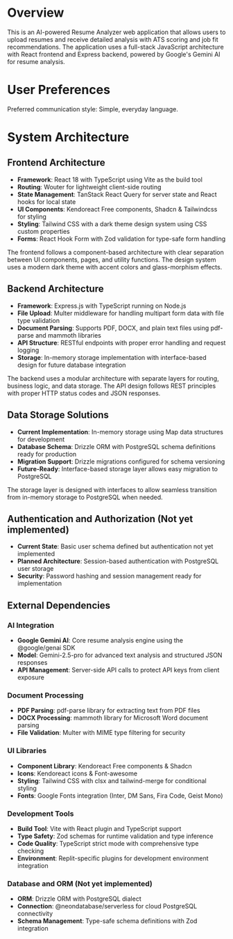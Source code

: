 # Overview

This is an AI-powered Resume Analyzer web application that allows users to upload resumes and receive detailed analysis with ATS scoring and job fit recommendations. The application uses a full-stack JavaScript architecture with React frontend and Express backend, powered by Google's Gemini AI for resume analysis.

# User Preferences

Preferred communication style: Simple, everyday language.

# System Architecture

## Frontend Architecture

- **Framework**: React 18 with TypeScript using Vite as the build tool
- **Routing**: Wouter for lightweight client-side routing
- **State Management**: TanStack React Query for server state and React hooks for local state
- **UI Components**: Kendoreact Free components, Shadcn & Tailwindcss for styling
- **Styling**: Tailwind CSS with a dark theme design system using CSS custom properties
- **Forms**: React Hook Form with Zod validation for type-safe form handling

The frontend follows a component-based architecture with clear separation between UI components, pages, and utility functions. The design system uses a modern dark theme with accent colors and glass-morphism effects.

## Backend Architecture

- **Framework**: Express.js with TypeScript running on Node.js
- **File Upload**: Multer middleware for handling multipart form data with file type validation
- **Document Parsing**: Supports PDF, DOCX, and plain text files using pdf-parse and mammoth libraries
- **API Structure**: RESTful endpoints with proper error handling and request logging
- **Storage**: In-memory storage implementation with interface-based design for future database integration

The backend uses a modular architecture with separate layers for routing, business logic, and data storage. The API design follows REST principles with proper HTTP status codes and JSON responses.

## Data Storage Solutions

- **Current Implementation**: In-memory storage using Map data structures for development
- **Database Schema**: Drizzle ORM with PostgreSQL schema definitions ready for production
- **Migration Support**: Drizzle migrations configured for schema versioning
- **Future-Ready**: Interface-based storage layer allows easy migration to PostgreSQL

The storage layer is designed with interfaces to allow seamless transition from in-memory storage to PostgreSQL when needed.

## Authentication and Authorization (Not yet implemented)

- **Current State**: Basic user schema defined but authentication not yet implemented
- **Planned Architecture**: Session-based authentication with PostgreSQL user storage
- **Security**: Password hashing and session management ready for implementation

## External Dependencies

### AI Integration

- **Google Gemini AI**: Core resume analysis engine using the @google/genai SDK
- **Model**: Gemini-2.5-pro for advanced text analysis and structured JSON responses
- **API Management**: Server-side API calls to protect API keys from client exposure

### Document Processing

- **PDF Parsing**: pdf-parse library for extracting text from PDF files
- **DOCX Processing**: mammoth library for Microsoft Word document parsing
- **File Validation**: Multer with MIME type filtering for security

### UI Libraries

- **Component Library**: Kendoreact Free components & Shadcn
- **Icons**: Kendoreact icons & Font-awesome
- **Styling**: Tailwind CSS with clsx and tailwind-merge for conditional styling
- **Fonts**: Google Fonts integration (Inter, DM Sans, Fira Code, Geist Mono)

### Development Tools

- **Build Tool**: Vite with React plugin and TypeScript support
- **Type Safety**: Zod schemas for runtime validation and type inference
- **Code Quality**: TypeScript strict mode with comprehensive type checking
- **Environment**: Replit-specific plugins for development environment integration

### Database and ORM (Not yet implemented)

- **ORM**: Drizzle ORM with PostgreSQL dialect
- **Connection**: @neondatabase/serverless for cloud PostgreSQL connectivity
- **Schema Management**: Type-safe schema definitions with Zod integration
